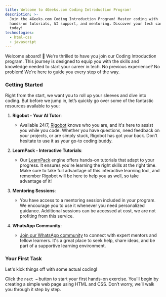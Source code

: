 ```yaml
---
title: Welcome to 4Geeks.com Coding Introduction Program!
description: >-
  Join the 4Geeks.com Coding Introduction Program! Master coding with
  hands-on tutorials, AI support, and mentoring. Discover your tech career
  today!
technologies:
  - html-css
  - javascript
---
```

Welcome aboard! 🎉 We're thrilled to have you join our Coding Introduction program. This journey is designed to equip you with the skills and knowledge needed to start your career in tech. No previous experience? No problem! We're here to guide you every step of the way.

### Getting Started

Right from the start, we want you to roll up your sleeves and dive into coding. But before we jump in, let’s quickly go over some of the fantastic resources available to you:

1. **Rigobot - Your AI Tutor**:
   - Available 24/7, [Rigobot](https://4geeks.com/rigobot) knows who you are, and it's here to assist you while you code. Whether you have questions, need feedback on your projects, or are simply stuck, Rigobot has got your back. Don't hesitate to use it as your go-to coding buddy.

2. **LearnPack - Interactive Tutorials**:
   - Our [LearnPack](https://4geeks.com/learnpack) engine offers hands-on tutorials that adapt to your progress. It ensures you're learning the right skills at the right time. Make sure to take full advantage of this interactive learning tool, and remember Rigobot will be here to help you as well, so take advantage of it!

3. **Mentoring Sessions**:
   - You have access to a mentoring session included in your program. We encourage you to use it whenever you need personalized guidance. Additional sessions can be accessed at cost, we are not profiting from this service.

4. **WhatsApp Community**:
   - [Join our WhatsApp community](https://chat.whatsapp.com/CBppI0ulMt8Dx4Fsw9AreG) to connect with expert mentors and fellow learners. It's a great place to seek help, share ideas, and be part of a supportive learning environment.

### Your First Task

Let's kick things off with some actual coding! 

Click the `next →` button to start your first hands-on exercise. You'll begin by creating a simple web page using HTML and CSS. Don’t worry, we’ll walk you through it step by step.
